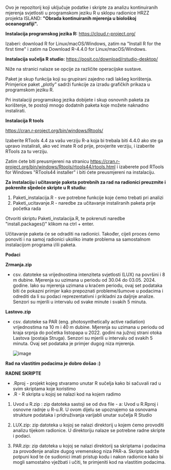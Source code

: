 Ovo je repozitorij koji uključuje podatke i skripte za analizu kontinuiranih mjerenja svjetlosti u programskom jeziku R u sklopu radionice HRZZ projekta ISLAND: **"Obrada kontinuiranih mjerenja u biološkoj oceanografiji".**

**Instalacija programskog jezika R:**
https://cloud.r-project.org/

Izaberi: download R for Linux/macOS/Windows, zatim na "Install R for the first time" i zatim na Download R-4.4.0 for Linux/macOS/Windows. 

**Instalacija sučelja R studio:**
https://posit.co/download/rstudio-desktop/

Niže na stranici nalaze se opcije za različite operacijske sustave. 

Paket je skup funkcija koji su grupirani zajedno radi lakšeg korištenja. Primjerice paket „plotly” sadrži funkcije za izradu grafičkih prikaza u programskom jeziku R.

Pri instalaciji programskog jezika dobijete i skup osnovnih paketa za korištenje, te postoji mnogo dodatnih paketa koje možete naknadno instalirati.

**Instalacija R tools**

https://cran.r-project.org/bin/windows/Rtools/

Izaberite RTools 4.4 za vašu verziju R-a koja bi trebala biti 4.4.0 ako ste ga upravo instalirali, ako već imate R od prije, provjerite verziju, i izaberite RTools za tu verziju.

Zatim  ćete biti preusmjereni na stranicu https://cran.r-project.org/bin/windows/Rtools/rtools44/rtools.html i izaberete pod RTools for Windows "RTools44 installer" i biti ćete preusmjereni na instalaciju. 


**Za instalaciju i učitavanje paketa potrebnih za rad na radionici preuzmite i pokrenite sljedeće skripte u R studiu:**

1. Paketi_instalacija.R - sve potrebne funkcije koje ćemo trebati pri analizi 
2. Paketi_ucitavanje.R - naredbe za učitavanje instaliranih paketa prije početka rada

Otvoriti skriptu Paketi_instalacija.R, te pokrenuti naredbe "install.packages()" klikom na ctrl + enter.

Učitavanje paketa će se odraditi na radionici. 
Također, cijeli proces ćemo ponoviti i na samoj radionici ukoliko imate problema sa samostalnom instalacijom programa i/ili paketa.

**Podaci**

**Zrmanja.zip** 
- csv. datoteke sa vrijednostima intenziteta svjetlosti (LUX) na površini i 8 m dubine. Mjerenja su uzimana u periodu od 30.04 do 03.05. 2024. godine. Iako su mjerenja uzimana u kraćem periodu, ovaj set podataka biti će pokazni primjer kako prepoznati probleme/šumove u podacima i odrediti da li su podaci reprezentativni i prikladni za daljnje analize. Senzori su mjerili u intervalu od svake minute i svakih 5 minuta.

**Lastovo.zip**
- csv. datoteke sa PAR (eng. photosynthetically active radiation) vrijednostima na 10 m i 40 m dubine. Mjerenja su uzimana u periodu od kraja srpnja do početka listopapa u 2022. godini na južnoj strani otoka Lastova (postaja Struga). Senzori su mjerili u intervalu od svakih 5 minuta. Ovaj set podataka je primjer dugog niza mjerenja. 

  ![image](https://github.com/antonijamatek/radionica_HRZZ_ISLAND/assets/144710084/68dcc0f4-4aea-4730-a558-c7c7d5197a5d)

**Rad na vlastitim podacima je dobro došao :)**


**RADNE SKRIPTE**

- .Rproj - projekt kojeg stvaramo unutar R sučelja kako bi sačuvali rad u svim skriptama koje koristimo
- .R - R skripta u kojoj se nalazi kod na kojem radimo

1. Uvod u R.zip : zip datoteka sastoji se od dva file - a: Uvod u R.Rproj i osnovne radnje u R-u.R. U ovom dijelu se upoznajemo sa osnovama strukture podataka i pridruživanja varijabli unutar sučelja R Studio

2. LUX.zip: zip datoteka u kojoj se nalazi direktorij u kojem ćemo provoditi analizu tijekom radionice. U direktoriju nalaze se potrebne radne skripte i podaci.  

3. PAR.zip: zip datoteka u kojoj se nalazi direktorij sa skriptama i podacima za provođenje analize dugog vremenskog niza PAR-a. Skripte sadrže potpuni kod te će sudionici imati pristup kodu i nakon radionice kako bi mogli samostalno vježbati i učiti, te primjeniti kod na vlastitim podacima.
